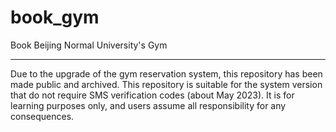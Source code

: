 # book_gym
Book Beijing Normal University's Gym

---

Due to the upgrade of the gym reservation system, this repository has been made public and archived. This repository is suitable for the system version that do not require SMS verification codes (about May 2023). It is for learning purposes only, and users assume all responsibility for any consequences.
